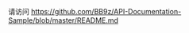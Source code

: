 
<script language="javascript">
window.location.href = "https://github.com/BB9z/API-Documentation-Sample/blob/master/README.md"
</script>

请访问 https://github.com/BB9z/API-Documentation-Sample/blob/master/README.md
